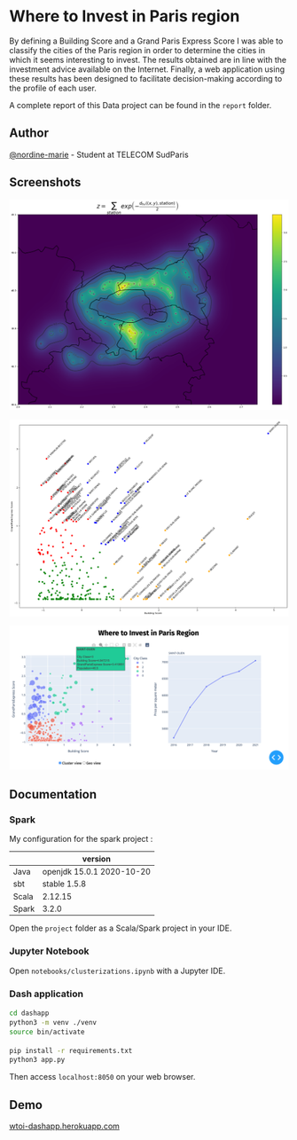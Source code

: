 # Where to Invest in Paris region

By defining a Building Score and a Grand Paris Express Score I was able to classify the cities of the Paris region in order to determine the cities in which it seems interesting to invest. The results obtained are in line with the investment advice available on the Internet. Finally, a web application using these results has been designed to facilitate decision-making according to the profile of each user.

A complete report of this Data project can be found in the `report` folder.

## Author
[@nordine-marie](https://www.github.com/nordine-marie) - Student at TELECOM SudParis


## Screenshots

![GPE score colormap](./figures/GPE_colormap.png)

![2D Clusterization](./figures/BS_GPE_clusters.png)

![Dash application](./figures/dashapp.png)

## Documentation

### Spark

My configuration for the spark project :

| | version |  
| ------------- | --------------- |  
|Java|openjdk 15.0.1 2020-10-20|  
|sbt|stable 1.5.8|  
|Scala|2.12.15|  
|Spark|3.2.0|  

Open the `project` folder as a Scala/Spark project in your IDE.

### Jupyter Notebook

Open `notebooks/clusterizations.ipynb` with a Jupyter IDE.

### Dash application

```bash
cd dashapp
python3 -m venv ./venv
source bin/activate

pip install -r requirements.txt
python3 app.py
```

Then access `localhost:8050` on your web browser.

## Demo

[wtoi-dashapp.herokuapp.com](https://wtoi-dashapp.herokuapp.com/)

